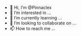 - 👋 Hi, I’m @Pinnaclex
- 👀 I’m interested in ...
- 🌱 I’m currently learning ...
- 💞️ I’m looking to collaborate on ...
- 📫 How to reach me ...

<!---
Pinnaclex/Pinnaclex is a ✨ special ✨ repository because its `README.md` (this file) appears on your GitHub profile.
You can click the Preview link to take a look at your changes.
--->
